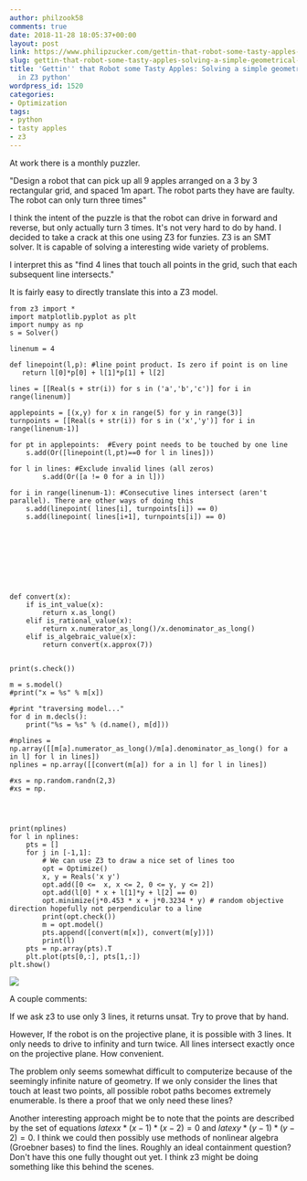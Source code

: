 ```yaml
---
author: philzook58
comments: true
date: 2018-11-28 18:05:37+00:00
layout: post
link: https://www.philipzucker.com/gettin-that-robot-some-tasty-apples-solving-a-simple-geometrical-puzzle-in-z3-python/
slug: gettin-that-robot-some-tasty-apples-solving-a-simple-geometrical-puzzle-in-z3-python
title: 'Gettin'' that Robot some Tasty Apples: Solving a simple geometrical puzzle
  in Z3 python'
wordpress_id: 1520
categories:
- Optimization
tags:
- python
- tasty apples
- z3
---
```


At work there is a monthly puzzler.

"Design a robot that can pick up all 9 apples arranged on a 3 by 3 rectangular grid, and spaced 1m apart. The robot parts they have are faulty. The robot can only turn three times"

I think the intent of the puzzle is that the robot can drive in forward and reverse, but only actually turn 3 times. It's not very hard to do by hand. I decided to take a crack at this one using Z3 for funzies. Z3 is an SMT solver. It is capable of solving a interesting wide variety of problems.

I interpret this as "find 4 lines that touch all points in the grid, such that each subsequent line intersects."

It is fairly easy to directly translate this into a Z3 model.

    
    from z3 import *
    import matplotlib.pyplot as plt
    import numpy as np
    s = Solver()
    
    linenum = 4
    
    def linepoint(l,p): #line point product. Is zero if point is on line
       return l[0]*p[0] + l[1]*p[1] + l[2]
    
    lines = [[Real(s + str(i)) for s in ('a','b','c')] for i in range(linenum)]
    
    applepoints = [(x,y) for x in range(5) for y in range(3)]
    turnpoints = [[Real(s + str(i)) for s in ('x','y')] for i in range(linenum-1)]
    
    for pt in applepoints:  #Every point needs to be touched by one line
    	s.add(Or([linepoint(l,pt)==0 for l in lines]))
    
    for l in lines: #Exclude invalid lines (all zeros)
    		s.add(Or([a != 0 for a in l]))
    
    for i in range(linenum-1): #Consecutive lines intersect (aren't parallel). There are other ways of doing this
    	s.add(linepoint( lines[i], turnpoints[i]) == 0)
    	s.add(linepoint( lines[i+1], turnpoints[i]) == 0)
    
    
    
    
    
    
    
    
    
    def convert(x):
    	if is_int_value(x):
    		return x.as_long()
    	elif is_rational_value(x):
    		return x.numerator_as_long()/x.denominator_as_long()
    	elif is_algebraic_value(x):
    		return convert(x.approx(7))
    
    
    print(s.check())
    
    m = s.model()
    #print("x = %s" % m[x])
    
    #print "traversing model..."
    for d in m.decls():
        print("%s = %s" % (d.name(), m[d]))
    
    #nplines = np.array([[m[a].numerator_as_long()/m[a].denominator_as_long() for a in l] for l in lines])
    nplines = np.array([[convert(m[a]) for a in l] for l in lines])
    
    #xs = np.random.randn(2,3)
    #xs = np.
    
    
    
    
    print(nplines)
    for l in nplines:
    	pts = []
    	for j in [-1,1]:
    		# We can use Z3 to draw a nice set of lines too
    		opt = Optimize()
    		x, y = Reals('x y')
    		opt.add([0 <=  x, x <= 2, 0 <= y, y <= 2])
    		opt.add(l[0] * x + l[1]*y + l[2] == 0)
    		opt.minimize(j*0.453 * x + j*0.3234 * y) # random objective direction hopefully not perpendicular to a line
    		print(opt.check())
    		m = opt.model()
    		pts.append([convert(m[x]), convert(m[y])])
    		print(l)
    	pts = np.array(pts).T
    	plt.plot(pts[0,:], pts[1,:])
    plt.show()


[![](http://philzucker2.nfshost.com/wp-content/uploads/2018/11/apple_bot.png)](http://philzucker2.nfshost.com/wp-content/uploads/2018/11/apple_bot.png)

A couple comments:

If we ask z3 to use only 3 lines, it returns unsat. Try to prove that by hand.

However, If the robot is on the projective plane, it is possible with 3 lines. It only needs to drive to infinity and turn twice. All lines intersect exactly once on the projective plane. How convenient.

The problem only seems somewhat difficult to computerize because of the seemingly infinite nature of geometry. If we only consider the lines that touch at least two points, all possible robot paths becomes extremely enumerable. Is there a proof that we only need these lines?

Another interesting approach might be to note that the points are described by the set of equations $latex x*(x-1)*(x-2)=0$ and $latex y*(y-1)*(y-2)=0$. I think we could then possibly use methods of nonlinear algebra (Groebner bases) to find the lines. Roughly an ideal containment question? Don't have this one fully thought out yet. I think z3 might be doing something like this behind the scenes.








